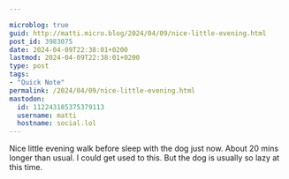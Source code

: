 ```yaml
---

microblog: true
guid: http://matti.micro.blog/2024/04/09/nice-little-evening.html
post_id: 3983075
date: 2024-04-09T22:38:01+0200
lastmod: 2024-04-09T22:38:01+0200
type: post
tags:
- "Quick Note"
permalink: /2024/04/09/nice-little-evening.html
mastodon:
  id: 112243185375379113
  username: matti
  hostname: social.lol
---
```

Nice little evening walk before sleep with the dog just now. About 20 mins longer than usual. I could get used to this. But the dog is usually so lazy at this time.
